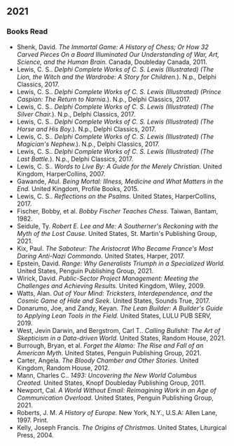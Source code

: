 ## 2021  

### Books Read  
 - Shenk, David. *The Immortal Game: A History of Chess; Or How 32 Carved Pieces On a Board Illuminated Our Understanding of War, Art, Science, and the Human Brain.* Canada, Doubleday Canada, 2011.  
 - Lewis, C. S.. *Delphi Complete Works of C. S. Lewis (Illustrated) (The Lion, the Witch and the Wardrobe: A Story for Children.*). N.p., Delphi Classics, 2017.  
 - Lewis, C. S.. *Delphi Complete Works of C. S. Lewis (Illustrated) (Prince Caspian: The Return to Narnia.*). N.p., Delphi Classics, 2017.  
 - Lewis, C. S.. *Delphi Complete Works of C. S. Lewis (Illustrated) (The Silver Chair.*). N.p., Delphi Classics, 2017.  
 - Lewis, C. S.. *Delphi Complete Works of C. S. Lewis (Illustrated) (The Horse and His Boy.*). N.p., Delphi Classics, 2017.  
 - Lewis, C. S.. *Delphi Complete Works of C. S. Lewis (Illustrated) (The Magician's Nephew.*). N.p., Delphi Classics, 2017.  
 - Lewis, C. S.. *Delphi Complete Works of C. S. Lewis (Illustrated) (The Last Battle.*). N.p., Delphi Classics, 2017.  
 - Lewis, C. S.. *Words to Live By: A Guide for the Merely Christian.* United Kingdom, HarperCollins, 2007.  
 - Gawande, Atul. *Being Mortal: Illness, Medicine and What Matters in the End.* United Kingdom, Profile Books, 2015.  
 - Lewis, C. S.. *Reflections on the Psalms.* United States, HarperCollins, 2017.  
 - Fischer, Bobby, et al. *Bobby Fischer Teaches Chess.* Taiwan, Bantam, 1982.  
 - Seidule, Ty. *Robert E. Lee and Me: A Southerner's Reckoning with the Myth of the Lost Cause.* United States, St. Martin's Publishing Group, 2021.  
 - Kix, Paul. *The Saboteur: The Aristocrat Who Became France's Most Daring Anti-Nazi Commando.* United States, Harper, 2017.  
 - Epstein, David. *Range: Why Generalists Triumph in a Specialized World.* United States, Penguin Publishing Group, 2021.  
 - Wirick, David. *Public-Sector Project Management: Meeting the Challenges and Achieving Results.* United Kingdom, Wiley, 2009.  
 - Watts, Alan. *Out of Your Mind: Tricksters, Interdependence, and the Cosmic Game of Hide and Seek.* United States, Sounds True, 2017.  
 - Donarumo, Joe, and Zandy, Keyan. *The Lean Builder: A Builder's Guide to Applying Lean Tools in the Field.* United States, LULU PUB SERV, 2019.  
 - West, Jevin Darwin, and Bergstrom, Carl T.. *Calling Bullshit: The Art of Skepticism in a Data-driven World.* United States, Random House, 2021.  
 - Burrough, Bryan, et al. *Forget the Alamo: The Rise and Fall of an American Myth.* United States, Penguin Publishing Group, 2021.  
 - Carter, Angela. *The Bloody Chamber and Other Stories.* United Kingdom, Random House, 2012.  
 - Mann, Charles C.. *1493: Uncovering the New World Columbus Created.* United States, Knopf Doubleday Publishing Group, 2011.  
 - Newport, Cal. *A World Without Email: Reimagining Work in an Age of Communication Overload.* United States, Penguin Publishing Group, 2021.
 - Roberts, J. M. *A History of Europe.* New York, N.Y., U.S.A: Allen Lane, 1997. Print.  
 - Kelly, Joseph Francis. *The Origins of Christmas.* United States, Liturgical Press, 2004.  
